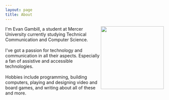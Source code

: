 ```yaml
---
layout: page
title: About
---
```


<div style="float: right">
  <img src="{{site.baseurl}}/assets/images/headshot.jpg" width="200"> 
</div>

<div style="text-align: left">
I'm Evan Gambill, a student at Mercer University currently studying Technical Communication and Computer Science.
<br><br>
I've got a passion for technology and communication in all their aspects. Especially a fan of assistive and accessible technologies.
<br><br>
Hobbies include programming, building computers, playing and designing video and board games, and writing about all of these and more.
</div>
